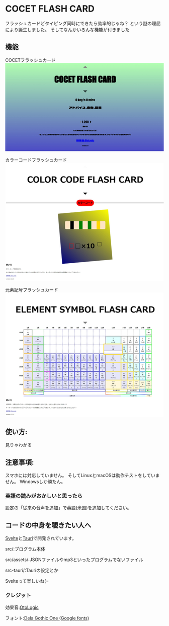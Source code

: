 # COCET FLASH CARD

フラッシュカードどタイピング同時にできたら効率的じゃね？
という謎の理屈により誕生しました。
そしてなんかいろんな機能が付きました

## 機能
COCETフラッシュカード
![COCETフラッシュカードの画像](images/cocet.jpeg)

カラーコードフラッシュカード
![カラーコードフラッシュカードの画像](images/colorcode.jpeg)

元素記号フラッシュカード
![元素記号フラッシュカードの画像](images/element.jpeg)

## 使い方:
見りゃわかる

## 注意事項:
スマホには対応していません。
そしてLinuxとmacOSは動作テストをしていません。
Windowsしか勝たん。
### 英語の読みがおかしいと思ったら
設定の「従来の音声を追加」で英語(米国)を追加してください。

## コードの中身を覗きたい人へ

[Svelte](https://svelte.jp/)と[Tauri](https://tauri.app/)で開発されています。

src/:プログラム本体

src/assets/:JSONファイルやmp3といったプログラムでないファイル

src-tauri/:Tauriの設定とか


Svelteって楽しいね(=

### クレジット
効果音:[OtoLogic](https://otologic.jp/)

フォント:[Dela Gothic One (Google fonts)](https://fonts.google.com/specimen/Dela+Gothic+One)